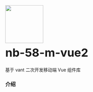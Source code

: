 <div class="van-doc-card">
  <div class="van-doc-intro">
    <img class="van-doc-intro__logo" style="width: 120px; height: 120px;" src="https://img.58cdn.com.cn/fangrs/img/58.png">
    <h2 style="margin: 0; font-size: 36px; line-height: 60px;">nb-58-m-vue2</h2>
    <p>基于 vant 二次开发移动端 Vue 组件库</p>
  </div>
</div>

### 介绍